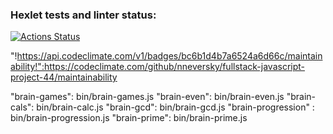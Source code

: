 ### Hexlet tests and linter status:
[![Actions Status](https://github.com/nneversky/fullstack-javascript-project-44/actions/workflows/hexlet-check.yml/badge.svg)](https://github.com/nneversky/fullstack-javascript-project-44/actions) 

"!https://api.codeclimate.com/v1/badges/bc6b1d4b7a6524a6d66c/maintainability!":https://codeclimate.com/github/nneversky/fullstack-javascript-project-44/maintainability

"brain-games": bin/brain-games.js
"brain-even":  bin/brain-even.js
"brain-cals":  bin/brain-calc.js
"brain-gcd":   bin/brain-gcd.js
"brain-progression" : bin/brain-progression.js
"brain-prime": bin/brain-prime.js
